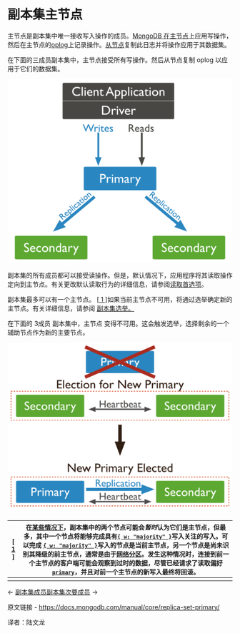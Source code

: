 # 副本集主节点

主节点是副本集中唯一接收写入操作的成员。[MongoDB 在主节点](https://www.mongodb.com/docs/manual/reference/glossary/#std-term-primary)上应用写操作，然后在主节点的[oplog](https://www.mongodb.com/docs/manual/core/replica-set-oplog/)上记录操作。[从节点](https://www.mongodb.com/docs/manual/core/replica-set-members/#std-label-replica-set-secondary-members)复制此日志并将操作应用于其数据集。

在下面的三成员副本集中，主节点接受所有写操作。然后从节点复制 oplog 以应用于它们的数据集。

![读取和写入到主节点的默认路由图。](../../images/replica-set-primary01.svg)	

副本集的所有成员都可以接受读操作。但是，默认情况下，应用程序将其读取操作定向到主节点。有关更改默认读取行为的详细信息，请参阅[读取首选项](https://www.mongodb.com/docs/manual/core/read-preference/)。

副本集最多可以有一个主节点。 [[ 1 \]](https://www.mongodb.com/docs/manual/core/replica-set-primary/#footnote-edge-cases-2-primaries)如果当前主节点不可用，将通过选举确定新的主节点。有关详细信息，请参阅 [副本集选举。](https://www.mongodb.com/docs/manual/core/replica-set-elections/)

在下面的 3成员 副本集中，主节点 变得不可用。这会触发选举，选择剩余的一个辅助节点作为新的主要节点。

![新初选选举图。 在具有两个辅助副本的三成员副本集中，主副本变得不可访问。 主节点丢失会触发选举，其中一个从节点成为新的主节点](../../images/replica-set-primary02.svg)

| [ [1](https://www.mongodb.com/docs/manual/core/replica-set-primary/#ref-edge-cases-2-primaries-id1) ] | 在[某些情况下](https://www.mongodb.com/docs/manual/core/read-preference-use-cases/#std-label-edge-cases)，副本集中的两个节点可能会*暂时*认为它们是主节点，但最多，其中一个节点将能够完成具有[`{ w: "majority" }`](https://www.mongodb.com/docs/manual/reference/write-concern/#mongodb-writeconcern-writeconcern.-majority-)写入关注的写入。可以完成 [`{ w: "majority" }`](https://www.mongodb.com/docs/manual/reference/write-concern/#mongodb-writeconcern-writeconcern.-majority-)写入的节点是当前主节点，另一个节点是尚未识别其降级的前主节点，通常是由于[网络分区](https://www.mongodb.com/docs/manual/reference/glossary/#std-term-network-partition)。发生这种情况时，连接到前一个主节点的客户端可能会观察到过时的数据，尽管已经请求了读取偏好 [`primary`](https://www.mongodb.com/docs/manual/core/read-preference/#mongodb-readmode-primary)，并且对前一个主节点的新写入最终将回滚。 |
| ------------------------------------------------------------ | ------------------------------------------------------------ |
|                                                              |                                                              |

←  [副本集成员](https://www.mongodb.com/docs/manual/core/replica-set-members/)[副本集次要成员](https://www.mongodb.com/docs/manual/core/replica-set-secondary/) →

原文链接 - https://docs.mongodb.com/manual/core/replica-set-primary/ 

译者：陆文龙

